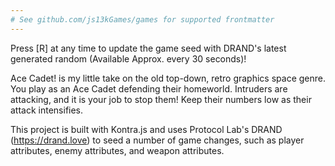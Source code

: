 ```yaml
---
# See github.com/js13kGames/games for supported frontmatter
---
```

Press [R] at any time to update the game seed with DRAND's latest generated random (Available Approx. every 30 seconds)!

Ace Cadet! is my little take on the old top-down, retro graphics space genre. You play as an Ace Cadet defending their homeworld. Intruders are attacking, and it is your job to stop them! Keep their numbers low as their attack intensifies.

This project is built with Kontra.js and uses Protocol Lab's DRAND (https://drand.love) to seed a number of game changes, such as player attributes, enemy attributes, and weapon attributes.